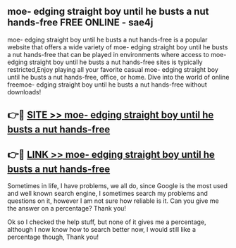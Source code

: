 ## moe- edging straight boy until he busts a nut hands-free FREE ONLINE - sae4j

moe- edging straight boy until he busts a nut hands-free is a popular website that offers a wide variety of moe- edging straight boy until he busts a nut hands-free that can be played in environments where access to moe- edging straight boy until he busts a nut hands-free sites is typically restricted,Enjoy playing all your favorite casual moe- edging straight boy until he busts a nut hands-free, office, or home. Dive into the world of online freemoe- edging straight boy until he busts a nut hands-free without downloads!

## 👉🔴 [SITE >> moe- edging straight boy until he busts a nut hands-free](http://news.freeplayer.one?title=moe-_edging_straight_boy_until_he_busts_a_nut_hands-free&ref=FRRE)

## 👉🔴 [LINK >> moe- edging straight boy until he busts a nut hands-free](http://news.freeplayer.one?title=moe-_edging_straight_boy_until_he_busts_a_nut_hands-free&ref=FREE)

Sometimes in life, I have problems, we all do, since Google is the most used and well known search engine, I sometimes search my problems and questions on it, however I am not sure how reliable is it. Can you give me the answer on a percentage? Thank you!

Ok so I checked the help stuff, but none of it gives me a percentage, although I now know how to search better now, I would still like a percentage though, Thank you!